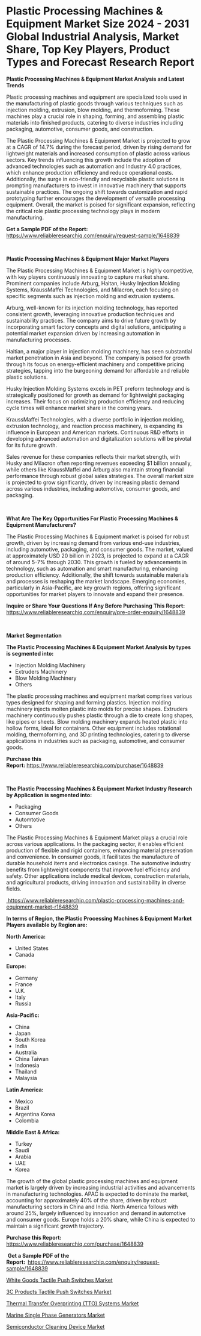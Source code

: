<p><h1>Plastic Processing Machines & Equipment Market Size 2024 - 2031 Global Industrial Analysis, Market Share, Top Key Players, Product Types and Forecast Research Report</h1></p><p><strong>Plastic Processing Machines & Equipment Market Analysis and Latest Trends</strong></p>
<p><p>Plastic processing machines and equipment are specialized tools used in the manufacturing of plastic goods through various techniques such as injection molding, extrusion, blow molding, and thermoforming. These machines play a crucial role in shaping, forming, and assembling plastic materials into finished products, catering to diverse industries including packaging, automotive, consumer goods, and construction.</p><p>The Plastic Processing Machines & Equipment Market is projected to grow at a CAGR of 14.7% during the forecast period, driven by rising demand for lightweight materials and increased consumption of plastic across various sectors. Key trends influencing this growth include the adoption of advanced technologies such as automation and Industry 4.0 practices, which enhance production efficiency and reduce operational costs. Additionally, the surge in eco-friendly and recyclable plastic solutions is prompting manufacturers to invest in innovative machinery that supports sustainable practices. The ongoing shift towards customization and rapid prototyping further encourages the development of versatile processing equipment. Overall, the market is poised for significant expansion, reflecting the critical role plastic processing technology plays in modern manufacturing.</p></p>
<p><strong>Get a Sample PDF of the Report:&nbsp;</strong> <a href="https://www.reliableresearchiq.com/enquiry/request-sample/1648839?utm_campaign=99&utm_medium=2&utm_source=Github&utm_content=ia&utm_term=15102024&utm_id=plastic-processing-machines-equipment">https://www.reliableresearchiq.com/enquiry/request-sample/1648839</a></p>
<p>&nbsp;</p>
<p><strong>Plastic Processing Machines & Equipment Major Market Players</strong></p>
<p><p>The Plastic Processing Machines & Equipment Market is highly competitive, with key players continuously innovating to capture market share. Prominent companies include Arburg, Haitan, Husky Injection Molding Systems, KraussMaffei Technologies, and Milacron, each focusing on specific segments such as injection molding and extrusion systems.</p><p>Arburg, well-known for its injection molding technology, has reported consistent growth, leveraging innovative production techniques and sustainability practices. The company aims to drive future growth by incorporating smart factory concepts and digital solutions, anticipating a potential market expansion driven by increasing automation in manufacturing processes.</p><p>Haitian, a major player in injection molding machinery, has seen substantial market penetration in Asia and beyond. The company is poised for growth through its focus on energy-efficient machinery and competitive pricing strategies, tapping into the burgeoning demand for affordable and reliable plastic solutions.</p><p>Husky Injection Molding Systems excels in PET preform technology and is strategically positioned for growth as demand for lightweight packaging increases. Their focus on optimizing production efficiency and reducing cycle times will enhance market share in the coming years.</p><p>KraussMaffei Technologies, with a diverse portfolio in injection molding, extrusion technology, and reaction process machinery, is expanding its influence in European and American markets. Continuous R&D efforts in developing advanced automation and digitalization solutions will be pivotal for its future growth.</p><p>Sales revenue for these companies reflects their market strength, with Husky and Milacron often reporting revenues exceeding $1 billion annually, while others like KraussMaffei and Arburg also maintain strong financial performance through robust global sales strategies. The overall market size is projected to grow significantly, driven by increasing plastic demand across various industries, including automotive, consumer goods, and packaging.</p></p>
<p>&nbsp;</p>
<p><strong>What Are The Key Opportunities For Plastic Processing Machines & Equipment Manufacturers?</strong></p>
<p><p>The Plastic Processing Machines & Equipment market is poised for robust growth, driven by increasing demand from various end-use industries, including automotive, packaging, and consumer goods. The market, valued at approximately USD 20 billion in 2023, is projected to expand at a CAGR of around 5-7% through 2030. This growth is fueled by advancements in technology, such as automation and smart manufacturing, enhancing production efficiency. Additionally, the shift towards sustainable materials and processes is reshaping the market landscape. Emerging economies, particularly in Asia-Pacific, are key growth regions, offering significant opportunities for market players to innovate and expand their presence.</p></p>
<p><strong>Inquire or Share Your Questions If Any Before Purchasing This Report:</strong> <a href="https://www.reliableresearchiq.com/enquiry/pre-order-enquiry/1648839?utm_campaign=99&utm_medium=2&utm_source=Github&utm_content=ia&utm_term=15102024&utm_id=plastic-processing-machines-equipment">https://www.reliableresearchiq.com/enquiry/pre-order-enquiry/1648839</a></p>
<p>&nbsp;</p>
<p><strong>Market Segmentation</strong></p>
<p><strong>The Plastic Processing Machines & Equipment Market Analysis by types is segmented into:</strong></p>
<p><ul><li>Injection Molding Machinery</li><li>Extruders Machinery</li><li>Blow Molding Machinery</li><li>Others</li></ul></p>
<p><p>The plastic processing machines and equipment market comprises various types designed for shaping and forming plastics. Injection molding machinery injects molten plastic into molds for precise shapes. Extruders machinery continuously pushes plastic through a die to create long shapes, like pipes or sheets. Blow molding machinery expands heated plastic into hollow forms, ideal for containers. Other equipment includes rotational molding, thermoforming, and 3D printing technologies, catering to diverse applications in industries such as packaging, automotive, and consumer goods.</p></p>
<p><strong>Purchase this Report:&nbsp;</strong><a href="https://www.reliableresearchiq.com/purchase/1648839?utm_campaign=99&utm_medium=2&utm_source=Github&utm_content=ia&utm_term=15102024&utm_id=plastic-processing-machines-equipment">https://www.reliableresearchiq.com/purchase/1648839</a></p>
<p>&nbsp;</p>
<p><strong>The Plastic Processing Machines & Equipment Market Industry Research by Application is segmented into:</strong></p>
<p><ul><li>Packaging</li><li>Consumer Goods</li><li>Automtotive</li><li>Others</li></ul></p>
<p><p>The Plastic Processing Machines & Equipment Market plays a crucial role across various applications. In the packaging sector, it enables efficient production of flexible and rigid containers, enhancing material preservation and convenience. In consumer goods, it facilitates the manufacture of durable household items and electronics casings. The automotive industry benefits from lightweight components that improve fuel efficiency and safety. Other applications include medical devices, construction materials, and agricultural products, driving innovation and sustainability in diverse fields.</p></p>
<p><a href="https://www.reliableresearchiq.com/plastic-processing-machines-and-equipment-market-r1648839?utm_campaign=99&utm_medium=2&utm_source=Github&utm_content=ia&utm_term=15102024&utm_id=plastic-processing-machines-equipment">&nbsp;https://www.reliableresearchiq.com/plastic-processing-machines-and-equipment-market-r1648839</a></p>
<p><strong>In terms of Region, the Plastic Processing Machines & Equipment Market Players available by Region are:</strong></p>
<p>
    <p> <strong> North America: </strong>
        <ul>
            <li>United States</li>
            <li>Canada</li>
        </ul>
        </p> 
    <p> <strong> Europe: </strong>
        <ul>
            <li>Germany</li>
            <li>France</li>
            <li>U.K.</li>
            <li>Italy</li>
            <li>Russia</li>
        </ul>
        </p> 
    <p> <strong> Asia-Pacific: </strong>
        <ul>
            <li>China</li>
            <li>Japan</li>
            <li>South Korea</li>
            <li>India</li>
            <li>Australia</li>
            <li>China Taiwan</li>
            <li>Indonesia</li>
            <li>Thailand</li>
            <li>Malaysia</li>
        </ul>
        </p> 
    <p> <strong> Latin America: </strong>
        <ul>
            <li>Mexico</li>
            <li>Brazil</li>
            <li>Argentina Korea</li>
            <li>Colombia</li>
        </ul>
        </p> 
    <p> <strong> Middle East & Africa: </strong>
        <ul>
            <li>Turkey</li>
            <li>Saudi</li>
            <li>Arabia</li>
            <li>UAE</li>
            <li>Korea</li>
        </ul>
    </p>
    </p>
<p><p>The growth of the global plastic processing machines and equipment market is largely driven by increasing industrial activities and advancements in manufacturing technologies. APAC is expected to dominate the market, accounting for approximately 40% of the share, driven by robust manufacturing sectors in China and India. North America follows with around 25%, largely influenced by innovation and demand in automotive and consumer goods. Europe holds a 20% share, while China is expected to maintain a significant growth trajectory.</p></p>
<p><strong>Purchase this Report: </strong><a href="https://www.reliableresearchiq.com/purchase/1648839?utm_campaign=99&utm_medium=2&utm_source=Github&utm_content=ia&utm_term=15102024&utm_id=plastic-processing-machines-equipment">https://www.reliableresearchiq.com/purchase/1648839</a></p>
<p>&nbsp;<strong>Get a Sample PDF of the Report:&nbsp;&nbsp;</strong><a href="https://www.reliableresearchiq.com/enquiry/request-sample/1648839?utm_campaign=99&utm_medium=2&utm_source=Github&utm_content=ia&utm_term=15102024&utm_id=plastic-processing-machines-equipment">https://www.reliableresearchiq.com/enquiry/request-sample/1648839</a></p>
<p><strong></strong></p>
<p><p><a href="https://www.linkedin.com/pulse/market-forecast-global-white-goods-tactile-push-switches-trends-wbeye?utm_campaign=99&utm_medium=2&utm_source=Github&utm_content=ia&utm_term=15102024&utm_id=plastic-processing-machines-equipment">White Goods Tactile Push Switches Market</a></p><p><a href="https://www.linkedin.com/pulse/3c-products-tactile-push-switches-market-essentials-key-players-dpyae?trk=public_post_embed_feed-article-content&utm_campaign=99&utm_medium=2&utm_source=Github&utm_content=ia&utm_term=15102024&utm_id=plastic-processing-machines-equipment">3C Products Tactile Push Switches Market</a></p><p><a href="https://www.linkedin.com/pulse/thermal-transfer-overprinting-tto-systems-market-industry-faaof?utm_campaign=99&utm_medium=2&utm_source=Github&utm_content=ia&utm_term=15102024&utm_id=plastic-processing-machines-equipment">Thermal Transfer Overprinting (TTO) Systems Market</a></p><p><a href="https://github.com/shebaharrifx/Market-Research-Report-List-1/blob/main/marine-single-phase-generators-market.md?utm_campaign=99&utm_medium=2&utm_source=Github&utm_content=ia&utm_term=15102024&utm_id=plastic-processing-machines-equipment">Marine Single Phase Generators Market</a></p><p><a href="https://github.com/yoreivesal/Market-Research-Report-List-1/blob/main/semiconductor-cleaning-device-market.md?utm_campaign=99&utm_medium=2&utm_source=Github&utm_content=ia&utm_term=15102024&utm_id=plastic-processing-machines-equipment">Semiconductor Cleaning Device Market</a></p></p>